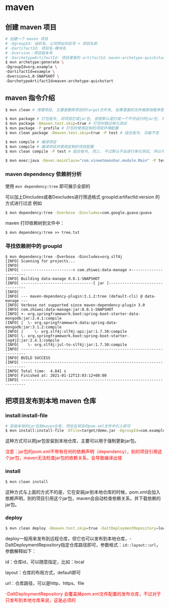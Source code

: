 # maven

## 创建 maven 项目

```bash
# 创建一个 maven 项目
# -DgroupId: 组织名，公司网址的反写 + 项目名称
# -DartifactId: 项目名-模块名
# -Dversion：项目版本号
# -DarchetypeArtifactId: 项目骨架的 artifactId，maven-archetype-quickstart，创建一个简单的 Java 应用
$ mvn archetype:generate \
-DgroupId=org.example \
-DartifactId=example \
-Dversion=1.0-SNAPSHOT \
-DarchetypeArtifactId=maven-archetype-quickstart
```

## maven 指令介绍

```bash
$ mvn clean # 清理项目, 主要是删除项目的target文件夹, 如果里面的文件被其他程序使用, 会导致删除失败

$ mvn package # 打包指令, 将项目打成jar包, 但是默认是打成一个不可运行的jar包, 打成一个可运行的jar包需要在pom.xml中引入编译插件
$ mvn package -Dmaven.test.skip=true # 打包时跳过单元测试
$ mvn package -P profile # 打包时使用定制的项目环境配置
$ mvn clean package -Dmaven.test.skip=true -P test # 组合指令, 功能不变

$ mvn compile # 编译项目
$ mvn compile # 编译项目并使用定制的项目配置
$ mvn clean compile -P test # 组合指令, 同上. 不过默认不会进行单元测试, 所以不需要配置-Dmaven.test.skip=true

$ mvn exec:java -Dexec.mainClass="com.vineetmanohar.module.Main" -P test # 通过maven来启动java程序, maven会自动将项目中依赖的jar包添加到classpath, 不过在执行该指令前需要先执行compile编译代码, 也不能缺少指定的环境, 编译时用的什么环境, 运行时也得什么环境
```

### maven dependency 依赖树分析

使用 `mvn dependency:tree` 即可展示全部的

可以加上Dincludes或者Dexcludes进行筛选格式 groupId:artifactId:version 的方式进行过滤
例如

```bash
$ mvn dependency:tree -Dverbose -Dincludes=com.google.guava:guava
```

maven 打印依赖树到文件中：

```shell
$ mvn dependency:tree >> tree.txt
```

### 寻找依赖树中的 groupId

```shell
$ mvn dependency:tree -Dverbose -Dincludes=org.slf4j
[INFO] Scanning for projects...
[INFO]
[INFO] -----------------------< com.zhiwei:data-manage >-----------------------
[INFO] Building data-manage 0.0.1-SNAPSHOT
[INFO] --------------------------------[ jar ]---------------------------------
[INFO]
[INFO] --- maven-dependency-plugin:3.1.2:tree (default-cli) @ data-manage ---
[INFO] Verbose not supported since maven-dependency-plugin 3.0
[INFO] com.zhiwei:data-manage:jar:0.0.1-SNAPSHOT
[INFO] +- org.springframework.boot:spring-boot-starter-data-mongodb:jar:2.4.1:compile
[INFO] |  \- org.springframework.data:spring-data-mongodb:jar:3.1.2:compile
[INFO] |     \- org.slf4j:slf4j-api:jar:1.7.30:compile
[INFO] \- org.springframework.boot:spring-boot-starter-log4j2:jar:2.4.1:compile
[INFO]    \- org.slf4j:jul-to-slf4j:jar:1.7.30:compile
[INFO] ------------------------------------------------------------------------
[INFO] BUILD SUCCESS
[INFO] ------------------------------------------------------------------------
[INFO] Total time:  4.841 s
[INFO] Finished at: 2021-01-12T13:03:12+08:00
[INFO] ------------------------------------------------------------------------
```

## 把项目发布到本地 maven 仓库

### install:install-file

```bash
# 安装本地的jar包到maven仓库, 然后在项目的pom.xml文件中引入即可
$ mvn install:install-file -Dfile=target/demo.jar -DgroupId=com.example -DartifactId=demo -Dversion=1.0.0 -Dpackaging=jar
```

这种方式可以把jar包安装到本地仓库，主要可以用于强制更新jar包。

<font color='red'>注意：jar包的pom.xml不带有任何的依赖声明（dependency），别的项目引用这个jar包，maven无法检查jar包的依赖关系，会导致编译出错</font>

### install

```bash
$ mvn clean install
```

这种方式与上面的方式不的是，它在安装jar到本地仓库的时候，pom.xml会加入依赖声明，别的项目引用这个jar包，maven会自动检查依赖关系，并下载依赖的jar包。

### deploy

```bash
$ mvn clean deploy -Dmaven.test.skip=true -DaltDeploymentRepository=local::default::file:${HOME}/.m2/repository
```

deploy一般用来发布到远程仓库，但它也可以发布到本地仓库，-DaltDeploymentRepository指定仓库路径即可，参数格式：`id::layout::url`，参数解释如下：

id：仓库id，可以随意指定，比如：local

layout：仓库的布局方式，default即可

url：仓库路径，可以是http、https、file

<font color="red">-DaltDeploymentRepository 会覆盖掉pom.xml文件配置的发布仓库，不过对于只发布到本地仓库来说，这是必须的</font>

